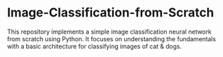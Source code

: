# Image-Classification-from-Scratch

This repository implements a simple image classification neural network from scratch using Python. It focuses on understanding the fundamentals with a basic architecture for classifying images of cat &amp; dogs.
